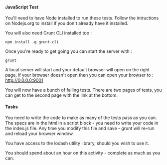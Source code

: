 #### JavaScript Test

You'll need to have Node installed to run these tests. Follow the intructions on Nodejs.org to install if you don't already have it installed. 

You will also need Grunt CLI installed too :

	npm install -g grunt-cli

Once you're ready to get going you can start the server with :

	grunt

A local server will start and your default browser will open on the right page, if your browser doesn't open then you can open your browser to : http://0.0.0.0:9001

You will now have a bunch of failing tests. There are two pages of tests, you can get to the second page with the link at the bottom.

#### Tasks

You need to write the code to make as many of the tests pass as you can. The specs are in the html in a script block - you need to write your code in the index.js file. Any time you modify this file and save - grunt will re-run and reload your browser window.

You have access to the lodash utility library, should you wish to use it. 

You should spend about an hour on this activity - complete as much as you can.  